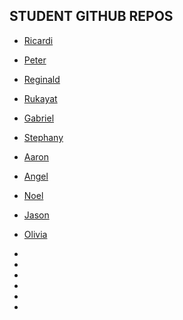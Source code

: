 ## STUDENT GITHUB REPOS

* [Ricardi](https://github.com/Ricardirich/RicardiRicheMTEC2280)

* [Peter](https://github.com/PeterCarnival/carnival_mtec2280)

* [Reginald](https://github.com/ReginaldFairley/mtec2280_test)

* [Rukayat](https://github.com/rakinola-citytech/MTEC2280_Spring2025)

* [Gabriel](https://github.com/UbiquitousGabriel/MTEC2280_GAA)

* [Stephany](https://github.com/sip227/PhysComp_Stephany)

* [Aaron](https://github.com/AaronAcc117/MTEC2280)

* [Angel](https://github.com/Angel03a/mtec2280)

* [Noel](https://github.com/Noelnova23/Noel-2280)

* [Jason](https://github.com/jbirch2002/PhysComp_Jason)

* [Olivia](https://github.com/socksandaphone/PhysComp_Olivia)

* 

*

*

*

*

*
